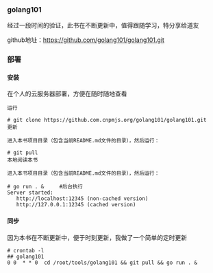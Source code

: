 ### golang101

经过一段时间的验证，此书在不断更新中，值得跟随学习，特分享给道友

github地址：https://github.com/golang101/golang101.git

### 部署

#### 安装
在个人的云服务器部署，方便在随时随地查看
```
运行

# git clone https://github.com.cnpmjs.org/golang101/golang101.git
更新

进入本书项目目录（包含当前README.md文件的目录），然后运行：

# git pull
本地阅读本书

进入本书项目目录（包含当前README.md文件的目录），然后运行：

# go run . &     #后台执行
Server started:
   http://localhost:12345 (non-cached version)
   http://127.0.0.1:12345 (cached version)
```

#### 同步
因为本书在不断更新中，便于时刻更新，我做了一个简单的定时更新
```
# crontab -l
## golang101
0 0  * * 0  cd /root/tools/golang101 && git pull && go run . &
```



